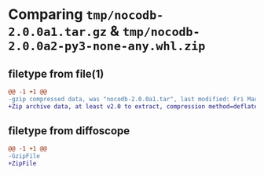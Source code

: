 # Comparing `tmp/nocodb-2.0.0a1.tar.gz` & `tmp/nocodb-2.0.0a2-py3-none-any.whl.zip`

## filetype from file(1)

```diff
@@ -1 +1 @@
-gzip compressed data, was "nocodb-2.0.0a1.tar", last modified: Fri Mar  3 23:42:34 2023, max compression
+Zip archive data, at least v2.0 to extract, compression method=deflate
```

## filetype from diffoscope

```diff
@@ -1 +1 @@
-GzipFile
+ZipFile
```

